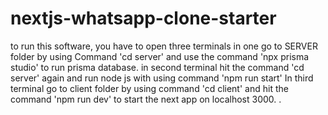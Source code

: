# nextjs-whatsapp-clone-starter
to run this software, you have to open three terminals in one go to SERVER folder by using Command 'cd server' and use the command 'npx prisma studio' to run prisma database.
in second terminal hit the command 'cd server' again and run node js with using command 'npm run start'
In third terminal go to client folder by using command 'cd client' and hit the command 'npm run dev' to start the next app on localhost 3000.
. 